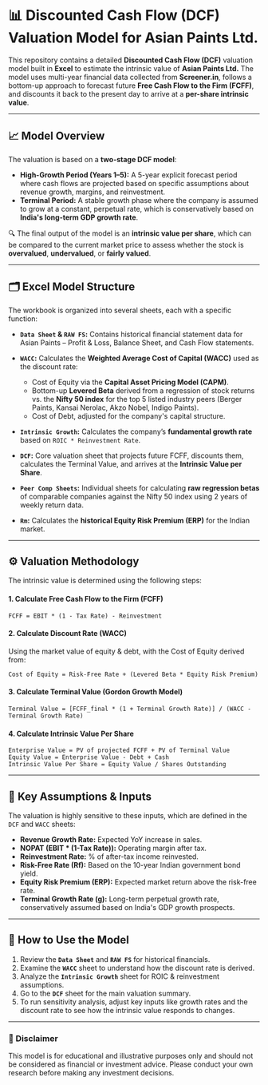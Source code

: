 # 📊 Discounted Cash Flow (DCF) Valuation Model for Asian Paints Ltd.

This repository contains a detailed **Discounted Cash Flow (DCF)** valuation model built in **Excel** to estimate the intrinsic value of **Asian Paints Ltd.** The model uses multi-year financial data collected from **Screener.in**, follows a bottom-up approach to forecast future **Free Cash Flow to the Firm (FCFF)**, and discounts it back to the present day to arrive at a **per-share intrinsic value**.

---

## 📈 Model Overview

The valuation is based on a **two-stage DCF model**:

-   **High-Growth Period (Years 1–5):** A 5-year explicit forecast period where cash flows are projected based on specific assumptions about revenue growth, margins, and reinvestment.
-   **Terminal Period:** A stable growth phase where the company is assumed to grow at a constant, perpetual rate, which is conservatively based on **India's long-term GDP growth rate**.

🔍 The final output of the model is an **intrinsic value per share**, which can be compared to the current market price to assess whether the stock is **overvalued**, **undervalued**, or **fairly valued**.

---

## 🗂️ Excel Model Structure

The workbook is organized into several sheets, each with a specific function:

-   **`Data Sheet` & `RAW FS`:** Contains historical financial statement data for Asian Paints – Profit & Loss, Balance Sheet, and Cash Flow statements.

-   **`WACC`:** Calculates the **Weighted Average Cost of Capital (WACC)** used as the discount rate:
    -   Cost of Equity via the **Capital Asset Pricing Model (CAPM)**.
    -   Bottom-up **Levered Beta** derived from a regression of stock returns vs. the **Nifty 50 index** for the top 5 listed industry peers (Berger Paints, Kansai Nerolac, Akzo Nobel, Indigo Paints).
    -   Cost of Debt, adjusted for the company's capital structure.

-   **`Intrinsic Growth`:** Calculates the company’s **fundamental growth rate** based on `ROIC * Reinvestment Rate`.

-   **`DCF`:** Core valuation sheet that projects future FCFF, discounts them, calculates the Terminal Value, and arrives at the **Intrinsic Value per Share**.

-   **`Peer Comp Sheets`:** Individual sheets for calculating **raw regression betas** of comparable companies against the Nifty 50 index using 2 years of weekly return data.

-   **`Rm`:** Calculates the **historical Equity Risk Premium (ERP)** for the Indian market.

---

## ⚙️ Valuation Methodology

The intrinsic value is determined using the following steps:

#### 1. Calculate Free Cash Flow to the Firm (FCFF)
```text
FCFF = EBIT * (1 - Tax Rate) - Reinvestment
```
#### 2. Calculate Discount Rate (WACC)
Using the market value of equity & debt, with the Cost of Equity derived from:
```text
Cost of Equity = Risk-Free Rate + (Levered Beta * Equity Risk Premium)
```
#### 3. Calculate Terminal Value (Gordon Growth Model)
```text
Terminal Value = [FCFF_final * (1 + Terminal Growth Rate)] / (WACC - Terminal Growth Rate)
```
#### 4. Calculate Intrinsic Value Per Share
```text
Enterprise Value = PV of projected FCFF + PV of Terminal Value
Equity Value = Enterprise Value - Debt + Cash
Intrinsic Value Per Share = Equity Value / Shares Outstanding
```
---
## 🔑 Key Assumptions & Inputs

The valuation is highly sensitive to these inputs, which are defined in the `DCF` and `WACC` sheets:

-   **Revenue Growth Rate:** Expected YoY increase in sales.
-   **NOPAT (EBIT * (1-Tax Rate)):** Operating margin after tax.
-   **Reinvestment Rate:** % of after-tax income reinvested.
-   **Risk-Free Rate (Rf):** Based on the 10-year Indian government bond yield.
-   **Equity Risk Premium (ERP):** Expected market return above the risk-free rate.
-   **Terminal Growth Rate (g):** Long-term perpetual growth rate, conservatively assumed based on India's GDP growth prospects.

---

## 🚀 How to Use the Model

1.  Review the **`Data Sheet`** and **`RAW FS`** for historical financials.
2.  Examine the **`WACC`** sheet to understand how the discount rate is derived.
3.  Analyze the **`Intrinsic Growth`** sheet for ROIC & reinvestment assumptions.
4.  Go to the **`DCF`** sheet for the main valuation summary.
5.  To run sensitivity analysis, adjust key inputs like growth rates and the discount rate to see how the intrinsic value responds to changes.

---

### 📌 Disclaimer
This model is for educational and illustrative purposes only and should not be considered as financial or investment advice. Please conduct your own research before making any investment decisions.
